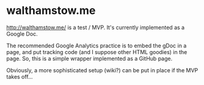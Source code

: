 # walthamstow.me

http://walthamstow.me/ is a test / MVP. It's currently implemented as a Google Doc.

The recommended Google Analytics practice is to embed the gDoc in a page, and put tracking code (and I suppose other HTML goodies) in the page.
So, this is a simple wrapper implemented as a GitHub page.

Obviously, a more sophisticated setup (wiki?) can be put in place if the MVP takes off...   
